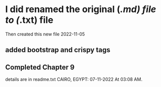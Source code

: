 # I did renamed the original (_.md) file to (_.txt) file

Then created this new file
2022-11-05

## added bootstrap and crispy tags

## Completed Chapter 9

details are in readme.txt
CAIRO, EGYPT: 07-11-2022 At 03:08 AM.
